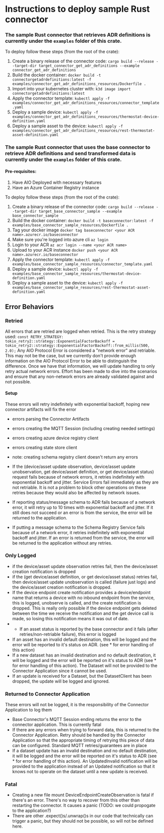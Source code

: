 # Instructions to deploy sample Rust connector

### The sample Rust connector that retrieves ADR definitions is currently under the `examples` folder of this crate.

To deploy follow these steps (from the root of the crate):

1. Create a binary release of the connector code: `cargo build --release --target-dir target_connector_get_adr_definitions --example connector_get_adr_definitions`
2. Build the docker container: `docker build -t connectorgetadrdefinitions:latest -f examples/connector_get_adr_definitions_resources/Dockerfile .`
3. Import into your kubernetes cluster with: `k3d image import connectorgetadrdefinitions:latest`
4. Apply the connector template: `kubectl apply -f examples/connector_get_adr_definitions_resources/connector_template.yaml`
5. Deploy a sample device: `kubectl apply -f examples/connector_get_adr_definitions_resources/thermostat-device-definition.yaml`
6. Deploy a sample asset to the device: `kubectl apply -f examples/connector_get_adr_definitions_resources/rest-thermostat-asset-definition.yaml` 

### The sample Rust connector that uses the base connector to retrieve ADR definitions and send transformed data is currently under the `examples` folder of this crate.

#### Pre-requisites:
1. Have AIO Deployed with necessary features
1. Have an Azure Container Registry instance

To deploy follow these steps (from the root of the crate):
1. Create a binary release of the connector code: `cargo build --release --target-dir target_base_connector_sample --example base_connector_sample`
1. Build the docker container: `docker build -t baseconnector:latest -f examples/base_connector_sample_resources/Dockerfile .`
1. Tag your docker image `docker tag baseconnector <your ACR name>.azurecr.io/baseconnector`
1. Make sure you're logged into azure cli `az login`
1. Login to your ACR `az acr login --name <your ACR name>`
1. Upload to your ACR instance `docker push <your ACR name>.azurecr.io/baseconnector`
1. Apply the connector template: `kubectl apply -f examples/base_connector_sample_resources/connector_template.yaml`
1. Deploy a sample device: `kubectl apply -f examples/base_connector_sample_resources/thermostat-device-definition.yaml`
1. Deploy a sample asset to the device: `kubectl apply -f examples/base_connector_sample_resources/rest-thermostat-asset-definition.yaml` 

## Error Behaviors
### Retried
All errors that are retried are logged when retried.
This is the retry strategy used: `const RETRY_STRATEGY: tokio_retry2::strategy::ExponentialFactorBackoff = tokio_retry2::strategy::ExponentialFactorBackoff::from_millis(500, 2.0);`
Any AIO Protocol Error is considered a "network error" and retriable. This may not be the case, but we currently don't provide enough information on the AIO Protocol Error to be able to distinguish the difference. Once we have that information, we will update handling to only retry actual network errors. Effort has been made to dive into the scenarios and ensure that any non-network errors are already validated against and not possible.

#### Setup
These errors will retry indefinitely with exponential backoff, hoping new connector artifacts will fix the error
- errors parsing the Connector Artifacts
- errors creating the MQTT Session (including creating needed settings)
- errors creating azure device registry client
- errors creating state store client
- note: creating schema registry client doesn't return any errors


- If the (device/asset update observation, device/asset update unobservation, get device/asset definition, or get device/asset status) request fails because of network errors, it retries indefinitely with exponential backoff and jitter. Service Errors fail immediately as they are not retriable. It is not a problem to block other operations on these retries because they would also be affected by network issues.
- If reporting status/message schema to ADR fails because of a network error, it will retry up to 10 times with exponential backoff and jitter. If it still does not succeed or an error is from the service, the error will be returned to the application.
- If putting a message schema to the Schema Registry Service fails because of a network error, it retries indefinitely with exponential backoff and jitter. If an error is returned from the service, the error will be returned to the application without any retries.




### Only Logged
- if the device/asset update observation retries fail, then the device/asset creation notification is dropped
- if the (get device/asset definition, or get device/asset status) retries fail, then device/asset update unobservation is called (failure just logs) and the device/asset creation notification is dropped.
- If the device endpoint create notification provides a device/endpoint name that returns a device with no inbound endpoint from the service, this is logged, unobserve is called, and the create notification is dropped. This is really only possible if the device endpoint gets deleted between the time we receive the notification and the get device call is made, so losing this notification means it was out of date.
- * If an asset status is reported by the base connector and it fails (after retries/non-retriable failure), this error is logged
- If an asset has an invalid default destination, this will be logged and the error will be reported to it's status on ADR. (see * for error handling of this action)
- If a new dataset has an invalid destination and no default destination, it will be logged and the error will be reported on it's status to ADR (see * for error handling of this action). The Dataset will not be provided to the Connector Application since it cannot be used.
- If an update is received for a Dataset, but the DatasetClient has been dropped, the update will be logged and ignored.


### Returned to Connector Application
These errors will not be logged, it is the responsibility of the Connector Application to log them
- Base Connector's MQTT Session ending returns the error to the connector application. This is currently fatal
- If there are any errors when trying to forward data, this is returned to the Connector Application. Retry should be handled by the Connector Application so that the appropriate timing of retrying this piece of data can be configured. Standard MQTT retries/guarantees are in place
- If a dataset update has an invalid destination and no default destination, it will be logged and the error will be reported on it's status to ADR (see * for error handling of this action). An UpdatedInvalid notification will be provided to the application instead of an Updated notification so that it knows not to operate on the dataset until a new update is received.

### Fatal
- Creating a new file mount DeviceEndpointCreateObservation is fatal if there's an error. There's no way to recover from this other than restarting the connector. It causes a panic (TODO: we could propogate to the application?)
- There are other .expect()s/.unwrap()s in our code that technically can trigger a panic, but they should not be possible, so will not be defined here.
